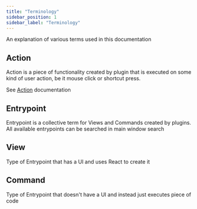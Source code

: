 ```yaml
---
title: "Terminology"
sidebar_position: 1
sidebar_label: "Terminology"
---
```


An explanation of various terms used in this documentation

## Action 

Action is a piece of functionality created by plugin that is executed on some kind of user action, be it mouse click or shortcut press.

See [Action](../api-reference/actions.md) documentation

## Entrypoint

Entrypoint is a collective term for Views and Commands created by plugins. All available entrypoints can be searched in main window search

## View

Type of Entrypoint that has a UI and uses React to create it

## Command

Type of Entrypoint that doesn't have a UI and instead just executes piece of code

